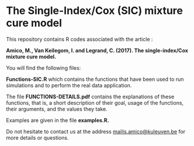 # The Single-Index/Cox (SIC) mixture cure model

This repository contains R codes associated with the article : 

<b> Amico, M., Van Keilegom, I. and Legrand, C. (2017). The single-index/Cox mixture cure model.</b>

You will find the following files:

<b>Functions-SIC.R</b> which contains the functions that have been used to run simulations and to perform the real data application.

The file <b>FUNCTIONS-DETAILS.pdf</b> contains the explanations of these functions, that is, a short description of their goal, usage of the functions, their arguments, and the values they take. 

Examples are given in the file <b>examples.R. </b> 

Do not hesitate to contact us at the address mailis.amico@kuleuven.be for more details or questions.


